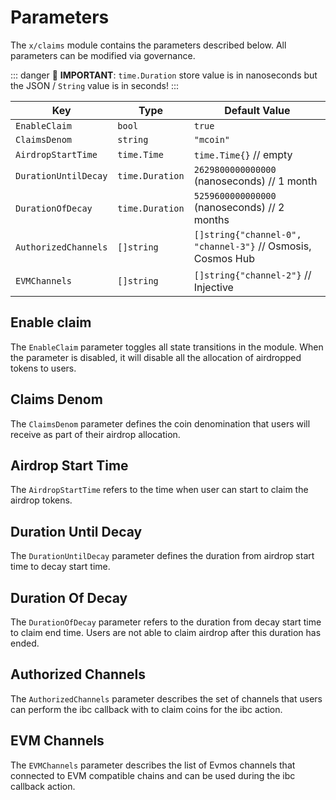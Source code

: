 <!--
order: 6
-->

# Parameters

The `x/claims` module contains the parameters described below. All parameters can be modified via governance.

::: danger
🚨 **IMPORTANT**: `time.Duration` store value is in nanoseconds but the JSON / `String` value is in seconds!
:::

| Key                  | Type            | Default Value                                               |
| -------------------- | --------------- | ----------------------------------------------------------- |
| `EnableClaim`        | `bool`          | `true`                                                      |
| `ClaimsDenom`        | `string`        | `"mcoin"`                                                  |
| `AirdropStartTime`   | `time.Time`     | `time.Time{}` // empty                                      |
| `DurationUntilDecay` | `time.Duration` | `2629800000000000` (nanoseconds) // 1 month                 |
| `DurationOfDecay`    | `time.Duration` | `5259600000000000` (nanoseconds) // 2 months                |
| `AuthorizedChannels` | `[]string`      | `[]string{"channel-0", "channel-3"}` // Osmosis, Cosmos Hub |
| `EVMChannels`        | `[]string`      | `[]string{"channel-2"}` // Injective                        |

## Enable claim

The `EnableClaim` parameter toggles all state transitions in the module. When the parameter is disabled, it will disable all the allocation of airdropped tokens to users.

## Claims Denom

The `ClaimsDenom` parameter defines the coin denomination that users will receive as part of their airdrop allocation.

## Airdrop Start Time

The `AirdropStartTime` refers to the time when user can start to claim the airdrop tokens.

## Duration Until Decay

The `DurationUntilDecay` parameter defines the duration from airdrop start time to decay start time.

## Duration Of Decay

The `DurationOfDecay` parameter refers to the duration from decay start time to claim end time. Users are not able to claim airdrop after this duration has ended.

## Authorized Channels

The `AuthorizedChannels` parameter describes the set of channels that users can perform the ibc callback with to claim coins for the ibc action.

## EVM Channels

The `EVMChannels` parameter describes the list of Evmos channels that connected to EVM compatible chains and can be used during the ibc callback action.
